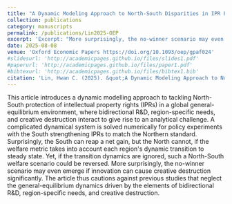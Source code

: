 ```yaml
---
title: "A Dynamic Modeling Approach to North-South Disparities in IPR Protection"
collection: publications
category: manuscripts
permalink: /publications/Lin2025-OEP
excerpt: 'Excerpt: "More surprisingly, the no-winner scenario may even emerge if innovation can cause creative destruction significantly."'
date: 2025-08-08
venue: 'Oxford Economic Papers https://doi.org/10.1093/oep/gpaf024'
#slidesurl: 'http://academicpages.github.io/files/slides1.pdf'
#paperurl: 'http://academicpages.github.io/files/paper1.pdf'
#bibtexurl: 'http://academicpages.github.io/files/bibtex1.bib'
citation: 'Lin, Hwan C. (2025). &quot;A Dynamic Modeling Approach to North-South Disparities in IPR Protection.&quot; <i>Oxford Economic Papers</i>. (forthcoming).'
---
```

This article introduces a dynamic modelling approach to tackling North-South protection of intellectual property rights (IPRs) in a global general-equilibrium environment, where bidirectional R&D, region-specific needs, and creative destruction interact to  give rise to an analytical challenge. A complicated dynamical system is solved numerically for policy experiments with  the South strengthening IPRs to match the Northern standard. Surprisingly, the South can reap a net gain, but the North cannot, if the welfare metric takes into account each region's dynamic transition to steady state.  Yet, if the transition dynamics are ignored, such a North-South welfare scenario could be reversed. More surprisingly, the no-winner scenario may even emerge if innovation can cause creative destruction significantly. The article thus cautions against previous studies that neglect the general-equilibrium dynamics driven by the elements of bidirectional R&D, region-specific needs, and creative destruction. 
